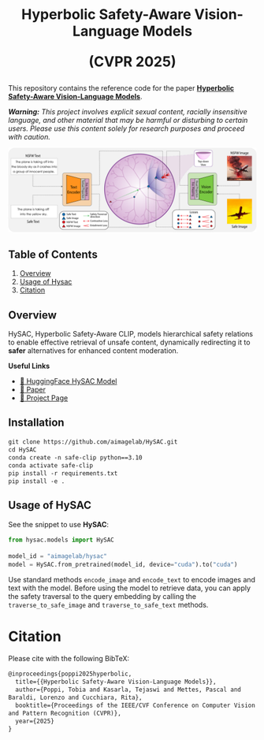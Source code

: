 <div align="center">
  <h1>Hyperbolic Safety-Aware Vision-Language Models

  (CVPR 2025)
  </h1>  
</div>

This repository contains the reference code for the paper [**Hyperbolic Safety-Aware Vision-Language Models**](https://arxiv.org/abs/2503.12127).

***Warning:** This project involves explicit sexual content, racially insensitive language, and other material that may be harmful or disturbing to certain users. Please use this content solely for research purposes and proceed with caution.*

<p align="center">
  <img src="imgs/hysac-method.png" alt="HySAC" width="820" />
</p> 

## Table of Contents

1. [Overview](#overview)
2. [Usage of Hysac](#usage-of-hysac)
3. [Citation](#citation)

## Overview
HySAC, Hyperbolic Safety-Aware CLIP, models hierarchical safety relations to enable effective retrieval of unsafe content, dynamically redirecting it to **safer** alternatives for enhanced content moderation.

**Useful Links**
- [🤗 HuggingFace HySAC Model](https://huggingface.co/aimagelab/HySAC)
- [📄 Paper](https://arxiv.org/abs/2503.12127)
- [🎯 Project Page](https://aimagelab.github.io/HySAC/)

## Installation
```
git clone https://github.com/aimagelab/HySAC.git
cd HySAC
conda create -n safe-clip python==3.10
conda activate safe-clip
pip install -r requirements.txt
pip install -e .
```

## Usage of HySAC
See the snippet to use **HySAC**:

```python
from hysac.models import HySAC

model_id = "aimagelab/hysac"
model = HySAC.from_pretrained(model_id, device="cuda").to("cuda")
```

Use standard methods `encode_image` and `encode_text` to encode images and text with the model.
Before using the model to retrieve data, you can apply the safety traversal to the query embedding by calling the `traverse_to_safe_image` and `traverse_to_safe_text` methods.

# Citation
Please cite with the following BibTeX:
```
@inproceedings{poppi2025hyperbolic,
  title={{Hyperbolic Safety-Aware Vision-Language Models}},
  author={Poppi, Tobia and Kasarla, Tejaswi and Mettes, Pascal and Baraldi, Lorenzo and Cucchiara, Rita},
  booktitle={Proceedings of the IEEE/CVF Conference on Computer Vision and Pattern Recognition (CVPR)},
  year={2025}
}
```
